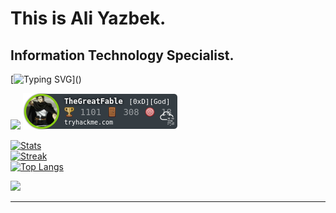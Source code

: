 # This is Ali Yazbek. 



## Information Technology Specialist.


[![Typing SVG](https://readme-typing-svg.demolab.com?font=Terminess+Nerd+Font+Mono&size=20&duration=2000&pause=500&color=49F7B6&background=FFFFFF00&vCenter=true&random=true&width=540&height=40&lines=Hallo%2C+it's+Ali!;Currently%3A+Training+my+bots+with+a+stick;Studying+the+art+of+hacking;Spamming,+cracking,+hashing;Patching+security+holes;Scrabing+and+dissecting+malware;Solved+cybersecurity+challenges+%3D+0;Surfing+through+networks;Staying+anonymous;Breaching...)]()




![](https://www.hackthebox.eu/badge/image/1050032)
![](./TheGreatFable.png)


[![Stats](https://github-readme-stats.vercel.app/api?username=ali-yazbek&count_private=true&show_icons=true&disable_animations=true&theme=dark)]()
<br>
[![Streak](https://github-readme-streak-stats.herokuapp.com/?user=ali-yazbek&theme=dark)]()
<br>
[![Top Langs](https://github-readme-stats.vercel.app/api/top-langs/?username=ali-yazbek&layout=compact&theme=dark&count_private=true)]()



[![](https://skillicons.dev/icons?i=c,cpp,python,bash,powershell,java,neovim,vim,visualstudio,vscode,arch,linux,windows,android)]()



_________________________________
